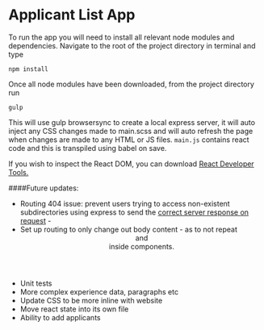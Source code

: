 # Applicant List App

To run the app you will need to install all relevant node modules and dependencies. Navigate to the root of the project directory in terminal and type
```
npm install
```

Once all node modules have been downloaded, from the project directory run
```
gulp
```
This will use gulp browsersync to create a local express server, it will auto inject any CSS changes made to main.scss and will auto refresh the page when changes are made to any HTML or JS files. `main.js` contains react code and this is transpiled using babel on save.

If you wish to inspect the React DOM, you can download [React Developer Tools.](https://facebook.github.io/react/blog/2015/09/02/new-react-developer-tools.html)

####Future updates:
- Routing 404 issue: prevent users trying to access non-existent subdirectories using express to send the [correct server response on request](https://github.com/ReactTraining/react-router/blob/master/docs/guides/Histories.md#browserhistory) - 
- Set up routing to only change out body content - as to not repeat <Header/> and <Footer /> inside components.
- Unit tests
- More complex experience data, paragraphs etc
- Update CSS to be more inline with website
- Move react state into its own file
- Ability to add applicants